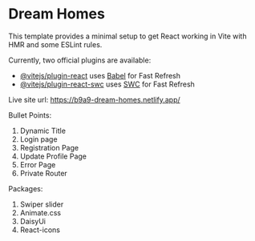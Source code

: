 # Dream Homes

This template provides a minimal setup to get React working in Vite with HMR and some ESLint rules.

Currently, two official plugins are available:

- [@vitejs/plugin-react](https://github.com/vitejs/vite-plugin-react/blob/main/packages/plugin-react/README.md) uses [Babel](https://babeljs.io/) for Fast Refresh
- [@vitejs/plugin-react-swc](https://github.com/vitejs/vite-plugin-react-swc) uses [SWC](https://swc.rs/) for Fast Refresh


Live site url: https://b9a9-dream-homes.netlify.app/

 Bullet Points:
 1. Dynamic Title
 2. Login page
 3. Registration Page
 4. Update Profile Page
 5. Error Page
 6. Private Router


 Packages:
 1. Swiper slider 
 2. Animate.css
 3. DaisyUi
 4. React-icons
 